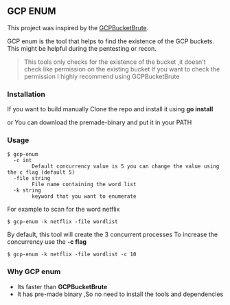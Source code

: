 ## GCP ENUM

This project was inspired by the [GCPBucketBrute](https://github.com/RhinoSecurityLabs/GCPBucketBrute).

GCP enum is the tool that helps to find the existence of the GCP buckets. This might be helpful during the pentesting or recon.

> This tools only checks for the existence of the bucket ,it doesn't check like permission on the existing bucket If you want to check the permission I highly recommend using GCPBucketBrute

### Installation

If you want to  build manually Clone the repo and install it using **go install**

or You can download the premade-binary and put it in your PATH

### Usage

```
$ gcp-enum
  -c int
        Default concurrency value is 5 you can change the value using the c flag (default 5)
  -file string
        File name containing the word list
  -k string
        keyword that you want to enumerate

```

For example to scan for the word netflix

```
$ gcp-enum -k netflix -file wordlist
```


By default, this tool will create the 3 concurrent processes To increase the concurrency use the **-c flag**

```
$ gcp-enum -k netflix -file wordlist -c 10
```


### Why GCP enum

- Its  faster than **GCPBucketBrute** 
- It has pre-made binary ,So no need to install the tools and dependencies